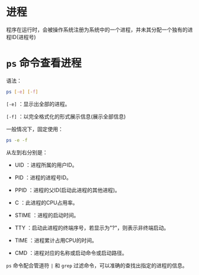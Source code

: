 # 进程

程序在运行时，会被操作系统注册为系统中的一个进程，并未其分配一个独有的进程ID(进程号)

# `ps` 命令查看进程

语法：

```bash
ps [-e] [-f]
```

`[-e]` ：显示出全部的进程。

`[-f]` ：以完全格式化的形式展示信息(展示全部信息)

一般情况下，固定使用：

```bash
ps -e -f
```

从左到右分别是：

- UID ：进程所属的用户ID。

- PID ：进程的进程号ID。

- PPID ：进程的父ID(启动此进程的其他进程)。

- C ：此进程的CPU占用率。

- STIME ：进程的启动时间。

- TTY ：启动此进程的终端序号，若显示为"?"，则表示非终端启动。

- TIME ：进程累计占用CPU的时间。

- CMD ：进程对应的名称或启动命令或启动路径。

`ps` 命令配合管道符 `|` 和 `grep` 过滤命令，可以准确的查找出指定的进程的信息。